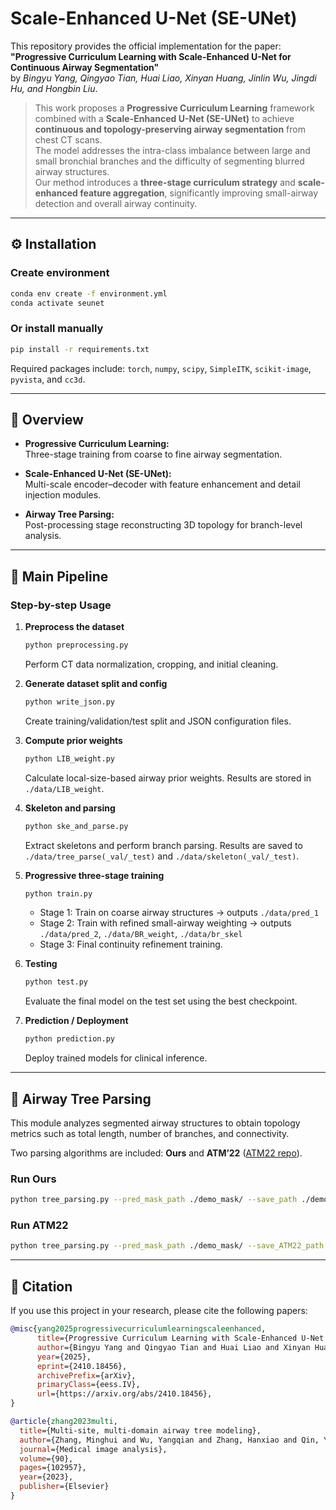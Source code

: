 #  Scale-Enhanced U-Net (SE-UNet)

This repository provides the official implementation for the paper:  
**"Progressive Curriculum Learning with Scale-Enhanced U-Net for Continuous Airway Segmentation"**  
by *Bingyu Yang, Qingyao Tian, Huai Liao, Xinyan Huang, Jinlin Wu, Jingdi Hu, and Hongbin Liu*.

> This work proposes a **Progressive Curriculum Learning** framework combined with a **Scale-Enhanced U-Net (SE-UNet)** to achieve **continuous and topology-preserving airway segmentation** from chest CT scans.  
> The model addresses the intra-class imbalance between large and small bronchial branches and the difficulty of segmenting blurred airway structures.  
> Our method introduces a **three-stage curriculum strategy** and **scale-enhanced feature aggregation**, significantly improving small-airway detection and overall airway continuity.  
---

## ⚙️ Installation

### Create environment
```bash
conda env create -f environment.yml
conda activate seunet
```

### Or install manually
```bash
pip install -r requirements.txt
```

Required packages include: `torch`, `numpy`, `scipy`, `SimpleITK`, `scikit-image`, `pyvista`, and `cc3d`.

---

## 📘 Overview

- **Progressive Curriculum Learning:**  
  Three-stage training from coarse to fine airway segmentation.

- **Scale-Enhanced U-Net (SE-UNet):**  
  Multi-scale encoder–decoder with feature enhancement and detail injection modules.

- **Airway Tree Parsing:**  
  Post-processing stage reconstructing 3D topology for branch-level analysis.

---

## 🧩 Main Pipeline

### Step-by-step Usage

1. **Preprocess the dataset**
   ```bash
   python preprocessing.py
   ```
   Perform CT data normalization, cropping, and initial cleaning.

2. **Generate dataset split and config**
   ```bash
   python write_json.py
   ```
   Create training/validation/test split and JSON configuration files.

3. **Compute prior weights**
   ```bash
   python LIB_weight.py
   ```
   Calculate local-size-based airway prior weights. Results are stored in `./data/LIB_weight`.

4. **Skeleton and parsing**
   ```bash
   python ske_and_parse.py
   ```
   Extract skeletons and perform branch parsing. Results are saved to `./data/tree_parse(_val/_test)` and `./data/skeleton(_val/_test)`.

5. **Progressive three-stage training**
   ```bash
   python train.py
   ```
   - Stage 1: Train on coarse airway structures → outputs `./data/pred_1`  
   - Stage 2: Train with refined small-airway weighting → outputs `./data/pred_2`, `./data/BR_weight`, `./data/br_skel`  
   - Stage 3: Final continuity refinement training.

6. **Testing**
   ```bash
   python test.py
   ```
   Evaluate the final model on the test set using the best checkpoint.

7. **Prediction / Deployment**
   ```bash
   python prediction.py
   ```
   Deploy trained models for clinical inference.

---

## 🌲 Airway Tree Parsing

This module analyzes segmented airway structures to obtain topology metrics such as total length, number of branches, and connectivity.

Two parsing algorithms are included: **Ours** and **ATM’22** ([ATM22 repo](https://github.com/EndoluminalSurgicalVision-IMR/ATM-22-Related-Work/tree/main/evaluation)).

### Run Ours
```bash
python tree_parsing.py --pred_mask_path ./demo_mask/ --save_path ./demo_output_Ours/ --merge_t 5
```

### Run ATM22
```bash
python tree_parsing.py --pred_mask_path ./demo_mask/ --save_ATM22_path ./demo_output_ATM22/
```

---


<!-- ## Results

The following table provides a detailed comparison of our method with the widely-used ATM22 challenge method on the demo data:

| Method             | Case      | Centerline segment time | Airway tree parse time | Num of branches |
|--------------------|--------------|-----------------------|-------------|---------------|
| Ours    | CASE073       | 12s                | 14s   | 274        |
| ATM22    | CASE073       | 38s                | 322s   | 298         |


<div style="text-align: center;">
  <img src="./demo_output_Ours/CASE073_model.png" alt="CASE073-Ours" width="45%">
  <div><b>CASE073 - Ours</b></div>
</div>

<div style="text-align: center;">
  <img src="./demo_output_Ours/CASE073.gif" alt="CASE073-Ours" width="45%">
  <div><b>CASE073 - Ours</b></div>
</div>


<div style="text-align: center;">
  <img src="./demo_output_ATM22/CASE073_model.png" alt="CASE073-ATM22" width="45%">
  <div><b>CASE073 - ATM22</b></div>
</div>

<div style="text-align: center;">
  <img src="./demo_output_ATM22/CASE073.gif" alt="CASE073-ATM22" width="45%">
  <div><b>CASE073 - ATM22</b></div>
</div>


It is evident that the airway tree parsing method from the ATM22 challenge is not only inefficient but also generates inaccurate airway segmentations. In contrast, our method delivers results that are both efficient and reliable. -->

## 🧠 Citation

If you use this project in your research, please cite the following papers:

```bibtex
@misc{yang2025progressivecurriculumlearningscaleenhanced,
      title={Progressive Curriculum Learning with Scale-Enhanced U-Net for Continuous Airway Segmentation}, 
      author={Bingyu Yang and Qingyao Tian and Huai Liao and Xinyan Huang and Jinlin Wu and Jingdi Hu and Hongbin Liu},
      year={2025},
      eprint={2410.18456},
      archivePrefix={arXiv},
      primaryClass={eess.IV},
      url={https://arxiv.org/abs/2410.18456}, 
}

@article{zhang2023multi,
  title={Multi-site, multi-domain airway tree modeling},
  author={Zhang, Minghui and Wu, Yangqian and Zhang, Hanxiao and Qin, Yulei and Zheng, Hao and Tang, Wen and Arnold, Corey and Pei, Chenhao and Yu, Pengxin and Nan, Yang and others},
  journal={Medical image analysis},
  volume={90},
  pages={102957},
  year={2023},
  publisher={Elsevier}
}
```


<!-- 

git config --global http.proxy  http://127.0.0.1:10631
git config --global https.proxy https://127.0.0.1:10631

git add .
git commit -m "updata"
git push origin master --force 

-->